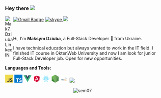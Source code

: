 ### Hey there <img src="https://media.giphy.com/media/hvRJCLFzcasrR4ia7z/giphy.gif" width="25px">

[![Gmail Badge](https://img.shields.io/badge/-mak7.dziuba@gmail.com-c14438?style=flat&logo=Gmail&logoColor=white&link=mailto:mak7.dziuba@gmail.com)](mailto:mak7.dziuba@gmail.com) 
<a href="https://www.linkedin.com/in/maksym-dziuba/">
  <img align="left" alt="Mak7.Dziuba LinkedIN" width="26px" src="https://raw.githubusercontent.com/peterthehan/peterthehan/master/assets/linkedin.svg" />
</a>
<a href="https://join.skype.com/invite/sbKfhjf6SVtp">
  <img src='https://cdn.jsdelivr.net/npm/simple-icons@3.0.1/icons/skype.svg' alt='skype' height='26'>
</a> ![](https://visitor-badge.glitch.me/badge?page_id=Sem07.Sem07)

<br />

Hi, I'm <b>Maksym Dziuba</b>, a Full-Stack Developer 🚀 from Ukraine.
<p>I have technical education but always wanted to work in the IT field. I finished IT course in OktenWeb University and now I am look for junior Full-Stack Developer job. Open for new opportunities.</p>

**Languages and Tools:**  

<code><img height="26" src="https://raw.githubusercontent.com/github/explore/80688e429a7d4ef2fca1e82350fe8e3517d3494d/topics/javascript/javascript.png"></code>
<code><img height="26" src="https://raw.githubusercontent.com/github/explore/80688e429a7d4ef2fca1e82350fe8e3517d3494d/topics/typescript/typescript.png"></code>
<code><img height="26" src="https://raw.githubusercontent.com/github/explore/80688e429a7d4ef2fca1e82350fe8e3517d3494d/topics/vue/vue.png"></code>
<code><img height="26" src="https://raw.githubusercontent.com/github/explore/80688e429a7d4ef2fca1e82350fe8e3517d3494d/topics/angular/angular.png"></code>
<code><img height="26" src="https://raw.githubusercontent.com/github/explore/80688e429a7d4ef2fca1e82350fe8e3517d3494d/topics/react/react.png"></code>
<code><img height="26" src="https://raw.githubusercontent.com/github/explore/80688e429a7d4ef2fca1e82350fe8e3517d3494d/topics/nodejs/nodejs.png"></code>
<code><img height="26" src="https://raw.githubusercontent.com/github/explore/80688e429a7d4ef2fca1e82350fe8e3517d3494d/topics/mysql/mysql.png"></code>
<code><img height="26" src="https://1000logos.net/wp-content/uploads/2020/08/MongoDB-Emblem.jpg"></code>

<p align="center"> <img src="https://github-readme-stats.vercel.app/api?username=sem07&show_icons=true&theme=gotham" alt="sem07" />
